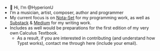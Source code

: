 - 👋 Hi, I’m @HyperionU
- I’m a musician, artist, composer, author and programmer
- My current focus is on [Nota-Set](https://hyperionu.github.io/Nota-Set) for my programming work, as well as [Substack](https://korv.substack.com) & [Medium](https://korv.medium.com) for my writing work.
- Includes as well would be preparations for the first edition of my very own Calculus Textbook.
  - As a result, if you are interested in contributing (and understand how Typst works), contact me through here (include your email).

<!---
HyperionU/HyperionU is a ✨ special ✨ repository because its `README.md` (this file) appears on your GitHub profile.
You can click the Preview link to take a look at your changes.
--->
